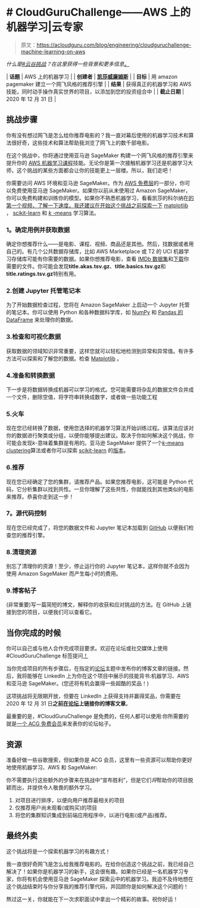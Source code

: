 # # CloudGuruChallenge——AWS 上的机器学习|云专家

> 原文：<https://acloudguru.com/blog/engineering/cloudguruchallenge-machine-learning-on-aws>

*什么是[#云谷挑战](https://acloudguru.com/blog/news/introducing-the-cloudguruchallenge)？在这里获得一些背景和更多信息[。](https://acloudguru.com/blog/news/introducing-the-cloudguruchallenge)*

| **话题** | AWS 上的机器学习 |
| **创建者** | [**凯莎威廉姆斯**](https://www.linkedin.com/in/java-rock-star-kesha/) |
| **目标** | 用 amazon pagemaker 建立一个网飞风格的推荐引擎 |
| **结果** | 获得真正的机器学习和 AWS 技能，同时动手操作真实世界的项目，以添加到您的投资组合中 |
| **截止日期** | 2020 年 12 月 31 日 |

## 挑战步骤

你有没有想过网飞是怎么给你推荐电影的？我一直对幕后使用的机器学习技术和算法很好奇，这些技术和算法帮助我浏览了网飞上的数千部电影。

在这个挑战中，你将通过使用亚马逊 SageMaker 构建一个网飞风格的推荐引擎来提升你的 [AWS 机器学习课程](https://acloudguru.com/course/aws-certified-machine-learning-specialty)技能。无论你是第一次接触机器学习还是机器学习大师，这个挑战的某些方面都会让你的技能更上一层楼。所以，我们走吧！

你需要访问 AWS 环境和亚马逊 SageMaker。作为 [AWS 免费层](https://aws.amazon.com/sagemaker/pricing/)的一部分，你可以免费使用亚马逊 SageMaker。如果你以前从未使用过 Amazon SageMaker，你可以免费构建和训练你的模型。如果你不熟悉机器学习，看看凯莎的科尔纳在[的第一个视频，了解一下速度。我还建议在开始这个挑战之前探索一下](https://youtu.be/NS77H80avLI) [matplotlib](https://matplotlib.org/) ， [scikit-learn](https://scikit-learn.org/stable/) 和 [*k* -means](https://scikit-learn.org/stable/modules/clustering.html#k-means) 学习算法。

### **1。确定用例并获取数据**

确定你想推荐什么——是电影、课程、视频、商品还是其他。然后，找数据或者用自己的。有几个公共数据存储库，比如 AWS Marketplace 或 T2 的 UCI 机器学习存储库可能有你需要的数据。如果你想推荐电影，查看 [IMDb 数据集](https://www.imdb.com/interfaces/)和[下载](https://datasets.imdbws.com/)你需要的文件。你可能会发现**title.akas.tsv.gz**、**title.basics.tsv.gz**和**title.ratings.tsv.gz**特别有用。

### 2.创建 Jupyter 托管笔记本

为了开始数据检查过程，您将在 Amazon SageMaker 上启动一个 Jupyter 托管的笔记本。你可以使用 Python 和各种数据科学库，如 [NumPy](https://numpy.org/) 和 [Pandas 的 DataFrame](https://pandas.pydata.org/docs/user_guide/dsintro.html#dataframe) 来处理你的数据。

### 3.检查和可视化数据

获取数据的领域知识非常重要，这样您就可以轻松地检测到异常和异常值。有许多方法可以探索和了解您的数据。检查 [Matplotlib](https://matplotlib.org/) 。

### 4.准备和转换数据

下一步是将数据转换成机器可以学习的格式。您可能需要将杂乱的数据文件合并成一个文件，删除空值，将字符串转换成数字，或者做一些功能工程

### 5.火车

现在您已经转换了数据，使用您选择的机器学习算法开始训练过程。该算法应该对你的数据进行聚类或分组，以便你能够提出建议。取决于你如何解决这个挑战，你可能会发现*k*-意味着集群是有用的。亚马逊 SageMaker 提供了一个[*k*-means clustering](https://docs.aws.amazon.com/sagemaker/latest/dg/k-means.html)算法或者你可以探索 [scikit-learn](https://scikit-learn.org/stable/) 的[版本](https://scikit-learn.org/stable/modules/clustering.html#k-means)。

### 6.推荐

现在您已经确定了您的集群，请推荐产品。如果您推荐电影，这可能是 Python 代码，它分析集群以找到共性。一旦你理解了这些共性，你就能找到其他类似的电影来推荐。恭喜你走到这一步！

### **7。源代码控制**

现在您已经完成了，将您的数据文件和 Jupyter 笔记本加载到 [GitHub](https://github.com/) 以便我们检查您的推荐引擎。

### 8.清理资源

别忘了清理你的资源！至少，停止运行你的 Jupyter 笔记本，这样你就不会因为使用 Amazon SageMaker 而产生每小时的费用。

### 9.博客帖子

(非常重要)写一篇简短的博文，解释你的收获和应对挑战的方法。在 GitHub 上链接到您的项目，以便我们可以查看它。

## 当你完成的时候

你可以自己或与他人合作完成项目要求。欢迎在论坛或社交媒体上使用#CloudGuruChallenge 标签提问[！](https://acloud.guru/forums/cloud-guru-challenge/recent?p=1&opt_id=oeu1596472190462r0.43263125574439387)

当你完成项目的所有步骤后，在指定的[论坛](https://acloud.guru/forums/cloud-guru-challenge/recent?p=1&opt_id=oeu1596472190462r0.43263125574439387)主题中发布你的博客文章的链接。然后，我将能够在 LinkedIn 上为你在这个项目中展示的技能背书:机器学习、AWS 和亚马逊 SageMaker。(您还将有机会赢得一些超酷的奖品！)

这项挑战将无限期开放，但要在 LinkedIn 上获得支持并赢得奖品，你需要在 2020 年 12 月 31 日**之前[在论坛](https://acloud.guru/forums/cloud-guru-challenge/recent?p=1&opt_id=oeu1596472190462r0.43263125574439387)上链接你的博客文章**。

最重要的是，#CloudGuruChallenge 是免费的，任何人都可以使用:你所需要的就是[一个 ACG 免费会员](https://acloudguru.com/pricing)来发表你的论坛帖子。

## 资源

准备好做一些谷歌搜索，但如果你是 ACG 会员，这里有一些资源可以帮助你更好地使用机器学习、AWS 和 SageMaker:

你不需要执行这些额外的步骤来在挑战中“宣布胜利”，但是它们*将*帮助你的项目脱颖而出，并提供令人敬畏的额外学习。

1.  对项目进行排序，以便向用户推荐最相关的项目
2.  仅推荐用户尚未观看(或购买)的项目
3.  将您的集群知识集成到前端应用程序中，以进行电影(或产品)推荐。

## 最终外卖

这个挑战将是一个探索机器学习的有趣方式！

我一直很好奇网飞是怎么给我推荐电影的。在给你创造这个挑战之前，我已经自己解决了！如果你是机器学习的新手，这会很有趣。如果你已经是一名机器学习专家，你将有机会使用亚马逊 SageMaker 探索云中的机器学习。我迫不及待地想在这个挑战结束时与你分享我的推荐引擎代码，并回顾你是如何解决这个问题的！

熬过这一关，你就能在下一次求职面试中拿出一个精彩的故事。祝你好运！